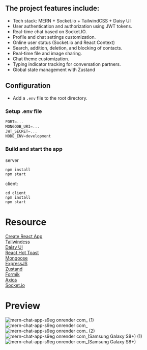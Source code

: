 ## The project features include:

- Tech stack: MERN + Socket.io + TailwindCSS + Daisy UI
- User authentication and authorization using JWT tokens.
- Real-time chat based on Socket.IO.
- Profile and chat settings customization.
- Online user status (Socket.io and React Context)
- Search, addition, deletion, and blocking of contacts.
- Real-time file and image sharing.
- Chat theme customization.
- Typing indicator tracking for conversation partners.
- Global state management with Zustand

## Configuration
- Add a `.env` file to the root directory.

### Setup .env file

```js
PORT=...
MONGODB_URI=...
JWT_SECRET=...
NODE_ENV=development
```

### Build and start the app
server
```shell
npm install
npm start
```
client:
```shell
cd client
npm install
npm start
```
# Resource
[Create React App](https://create-react-app.dev/)<br>
[Tailwindcss](https://tailwindcss.com/)<br>
[Daisy UI](https://daisyui.com/)<br>
[React Hot Toast](https://github.com/timolins/react-hot-toast#readme)<br>
[Mongoose](https://mongoosejs.com/)<br>
[ExpressJS](https://expressjs.com/)<br>
[Zustand](https://docs.pmnd.rs/zustand/getting-started/introduction)<br>
[Formik](https://formik.org/)<br>
[Axios](https://axios-http.com/)<br>
[Socket.io](https://socket.io/)<br>

# Preview
![mern-chat-app-s9eg onrender com_ (1)](https://github.com/roman-kalistratov/mern-chat-app/assets/80212286/87b85038-0d2a-4db1-8c92-79ec6455422e)
![mern-chat-app-s9eg onrender com_](https://github.com/roman-kalistratov/mern-chat-app/assets/80212286/f977d0a0-08c6-4c7a-9931-3b7fb3b85dab)
![mern-chat-app-s9eg onrender com_ (2)](https://github.com/roman-kalistratov/mern-chat-app/assets/80212286/1dc74ef9-26a8-4c93-aaad-01e6affcaae7)
![mern-chat-app-s9eg onrender com_(Samsung Galaxy S8+) (1)](https://github.com/roman-kalistratov/mern-chat-app/assets/80212286/ae26d5e7-7088-4b5a-a973-ed4ebdab8979)
![mern-chat-app-s9eg onrender com_(Samsung Galaxy S8+)](https://github.com/roman-kalistratov/mern-chat-app/assets/80212286/d50d0f14-954f-47af-8f09-5349b4a8fdcb)






